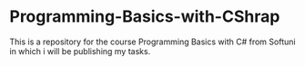 # Programming-Basics-with-CShrap
This is a repository for the course Programming Basics with C# from Softuni in which i will be publishing my tasks.
